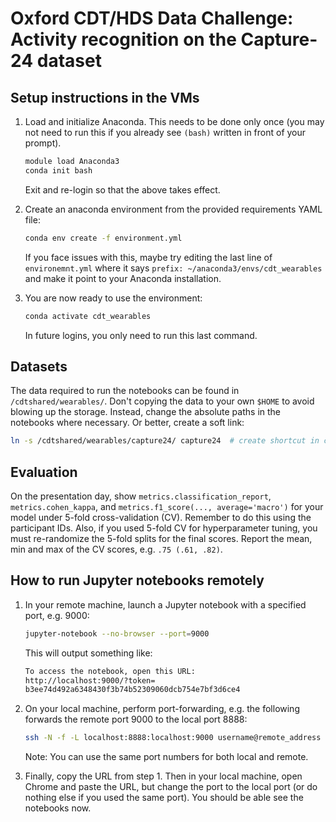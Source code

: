 # Oxford CDT/HDS Data Challenge: Activity recognition on the Capture-24 dataset

## Setup instructions in the VMs
1. Load and initialize Anaconda. This needs to be done only once (you may not need to run this if you already see `(bash)` written in front of your prompt).

   ```bash
   module load Anaconda3
   conda init bash
   ```
   Exit and re-login so that the above takes effect.
3. Create an anaconda environment from the provided requirements YAML file:
   ```bash
   conda env create -f environment.yml
   ```
   If you face issues with this, maybe try editing the last line of
   `environemnt.yml` where it says `prefix: ~/anaconda3/envs/cdt_wearables` and make it point to your
   Anaconda installation.
4. You are now ready to use the environment:
   ```bash
   conda activate cdt_wearables
   ```
   In future logins, you only need to run this last command.

## Datasets

The data required to run the notebooks can be found in
`/cdtshared/wearables/`.
Don't copying the data to your own `$HOME` to avoid blowing up the storage.
Instead, change the absolute paths in the notebooks where necessary.
Or better, create a soft link:
```bash
ln -s /cdtshared/wearables/capture24/ capture24  # create shortcut in current location
```

## Evaluation
On the presentation day, show `metrics.classification_report`,
`metrics.cohen_kappa`, and `metrics.f1_score(..., average='macro')` for your
model under 5-fold cross-validation (CV). Remember to do this using the
participant IDs. Also, if you used 5-fold CV for hyperparameter
tuning, you must re-randomize the 5-fold splits for the final scores. Report the
mean, min and max of the CV scores, e.g. `.75 (.61, .82)`.

## How to run Jupyter notebooks remotely

1. In your remote machine, launch a Jupyter notebook with a specified port, e.g. 9000:
   ```bash
   jupyter-notebook --no-browser --port=9000
   ```
   This will output something like:
   ```bash
   To access the notebook, open this URL:
   http://localhost:9000/?token=
   b3ee74d492a6348430f3b74b52309060dcb754e7bf3d6ce4
   ```

1. On your local machine, perform port-forwarding, e.g. the following forwards the remote port 9000 to the local port 8888:
   ```bash
   ssh -N -f -L localhost:8888:localhost:9000 username@remote_address
   ```
   Note: You can use the same port numbers for both local and remote.

1. Finally, copy the URL from step 1. Then in your local machine, open
Chrome and paste the URL, but change the port to the local port (or do nothing else if you used the same port).
You should be able see the notebooks now.

